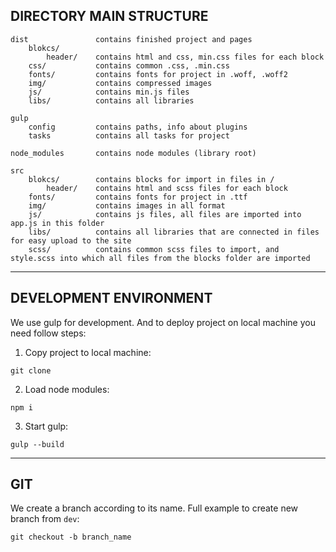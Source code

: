 DIRECTORY MAIN STRUCTURE
-------------------

```
dist               contains finished project and pages
    blokcs/                 
        header/    contains html and css, min.css files for each block
    css/           contains common .css, .min.css
    fonts/         contains fonts for project in .woff, .woff2
    img/           contains compressed images
    js/            contains min.js files
    libs/          contains all libraries

gulp
    config         contains paths, info about plugins
    tasks          contains all tasks for project
 
node_modules       contains node modules (library root)

src
    blokcs/        contains blocks for import in files in / 
        header/    contains html and scss files for each block
    fonts/         contains fonts for project in .ttf
    img/           contains images in all format
    js/            contains js files, all files are imported into app.js in this folder
    libs/          contains all libraries that are connected in files for easy upload to the site
    scss/          contains common scss files to import, and style.scss into which all files from the blocks folder are imported    
```

<hr>

DEVELOPMENT ENVIRONMENT
-------------------
We use gulp for development. And to deploy project on local machine you need follow steps:

1. Copy project to local machine:
```
git clone
```
 
2. Load node modules:
```
npm i
```
3. Start gulp:
```
gulp --build
```
<hr>

GIT
---
We create a branch according to its name. Full example to create new branch from `dev`:
```
git checkout -b branch_name
```
